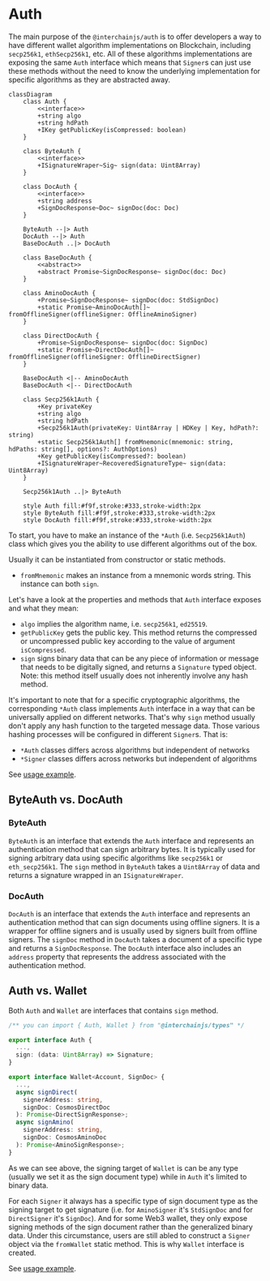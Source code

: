 # Auth

The main purpose of the `@interchainjs/auth` is to offer developers a way to have different wallet algorithm implementations on Blockchain, including `secp256k1`, `ethSecp256k1`, etc. All of these algorithms implementations are exposing the same `Auth` interface which means that `Signer`s can just use these methods without the need to know the underlying implementation for specific algorithms as they are abstracted away.

```mermaid
classDiagram
    class Auth {
        <<interface>>
        +string algo
        +string hdPath
        +IKey getPublicKey(isCompressed: boolean)
    }

    class ByteAuth {
        <<interface>>
        +ISignatureWraper~Sig~ sign(data: Uint8Array)
    }

    class DocAuth {
        <<interface>>
        +string address
        +SignDocResponse~Doc~ signDoc(doc: Doc)
    }

    ByteAuth --|> Auth
    DocAuth --|> Auth
    BaseDocAuth ..|> DocAuth

    class BaseDocAuth {
        <<abstract>>
        +abstract Promise~SignDocResponse~ signDoc(doc: Doc)
    }

    class AminoDocAuth {
        +Promise~SignDocResponse~ signDoc(doc: StdSignDoc)
        +static Promise~AminoDocAuth[]~ fromOfflineSigner(offlineSigner: OfflineAminoSigner)
    }

    class DirectDocAuth {
        +Promise~SignDocResponse~ signDoc(doc: SignDoc)
        +static Promise~DirectDocAuth[]~ fromOfflineSigner(offlineSigner: OfflineDirectSigner)
    }

    BaseDocAuth <|-- AminoDocAuth
    BaseDocAuth <|-- DirectDocAuth

    class Secp256k1Auth {
        +Key privateKey
        +string algo
        +string hdPath
        +Secp256k1Auth(privateKey: Uint8Array | HDKey | Key, hdPath?: string)
        +static Secp256k1Auth[] fromMnemonic(mnemonic: string, hdPaths: string[], options?: AuthOptions)
        +Key getPublicKey(isCompressed?: boolean)
        +ISignatureWraper~RecoveredSignatureType~ sign(data: Uint8Array)
    }

    Secp256k1Auth ..|> ByteAuth

    style Auth fill:#f9f,stroke:#333,stroke-width:2px
    style ByteAuth fill:#f9f,stroke:#333,stroke-width:2px
    style DocAuth fill:#f9f,stroke:#333,stroke-width:2px
```

To start, you have to make an instance of the `*Auth` (i.e. `Secp256k1Auth`) class which gives you the ability to use different algorithms out of the box.

Usually it can be instantiated from constructor or static methods.

- `fromMnemonic` makes an instance from a mnemonic words string. This instance can both `sign`.

Let's have a look at the properties and methods that `Auth` interface exposes and what they mean:

- `algo` implies the algorithm name, i.e. `secp256k1`, `ed25519`.
- `getPublicKey` gets the public key. This method returns the compressed or uncompressed public key according to the value of argument `isCompressed`.
- `sign` signs binary data that can be any piece of information or message that needs to be digitally signed, and returns a `Signature` typed object. Note: this method itself usually does not inherently involve any hash method.

It's important to note that for a specific cryptographic algorithms, the corresponding `*Auth` class implements `Auth` interface in a way that can be universally applied on different networks. That's why `sign` method usually don't apply any hash function to the targeted message data. Those various hashing processes will be configured in different `Signer`s. That is:

- `*Auth` classes differs across algorithms but independent of networks
- `*Signer` classes differs across networks but independent of algorithms

See [usage example](/docs/signer.md#signer--auth).

## ByteAuth vs. DocAuth

### ByteAuth

`ByteAuth` is an interface that extends the `Auth` interface and represents an authentication method that can sign arbitrary bytes. It is typically used for signing arbitrary data using specific algorithms like `secp256k1` or `eth_secp256k1`. The `sign` method in `ByteAuth` takes a `Uint8Array` of data and returns a signature wrapped in an `ISignatureWraper`.

### DocAuth

`DocAuth` is an interface that extends the `Auth` interface and represents an authentication method that can sign documents using offline signers. It is a wrapper for offline signers and is usually used by signers built from offline signers. The `signDoc` method in `DocAuth` takes a document of a specific type and returns a `SignDocResponse`. The `DocAuth` interface also includes an `address` property that represents the address associated with the authentication method.

## Auth vs. Wallet

Both `Auth` and `Wallet` are interfaces that contains `sign` method.

```ts
/** you can import { Auth, Wallet } from "@interchainjs/types" */

export interface Auth {
  ...,
  sign: (data: Uint8Array) => Signature;
}

export interface Wallet<Account, SignDoc> {
  ...,
  async signDirect(
    signerAddress: string,
    signDoc: CosmosDirectDoc
  ): Promise<DirectSignResponse>;
  async signAmino(
    signerAddress: string,
    signDoc: CosmosAminoDoc
  ): Promise<AminoSignResponse>;
}
```

As we can see above, the signing target of `Wallet` is can be any type (usually we set it as the sign document type) while in `Auth` it's limited to binary data.

For each `Signer` it always has a specific type of sign document type as the signing target to get signature (i.e. for `AminoSigner` it's `StdSignDoc` and for `DirectSigner` it's `SignDoc`). And for some Web3 wallet, they only expose signing methods of the sign document rather than the generalized binary data. Under this circumstance, users are still abled to construct a `Signer` object via the `fromWallet` static method. This is why `Wallet` interface is created.

See [usage example](/docs/signer.md#signer--wallet).
